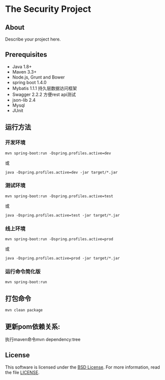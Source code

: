# The Security Project

## About

Describe your project here.

## Prerequisites

- Java 1.8+
- Maven 3.3+
- Node.js, Grunt and Bower
- spring boot 1.4.0
- Mybatis 1.1.1 持久层数据访问框架
- Swagger 2.2.2 方便rest api测试
- json-lib 2.4
- Mysql
- JUnit

## 运行方法

### 开发环境
``mvn spring-boot:run -Dspring.profiles.active=dev``

或

``java -Dspring.profiles.active=dev -jar target/*.jar``

### 测试环境
``mvn spring-boot:run -Dspring.profiles.active=test``

或

``java -Dspring.profiles.active=test -jar target/*.jar``

### 线上环境
``mvn spring-boot:run -Dspring.profiles.active=prod``

或

``java -Dspring.profiles.active=prod -jar target/*.jar``

### 运行命令简化版
``mvn spring-boot:run``

## 打包命令
``mvn clean package``

## 更新pom依赖关系:
执行maven命令mvn dependency:tree

## License

This software is licensed under the [BSD License][BSD]. For more information, read the file [LICENSE](LICENSE).

[BSD]: https://opensource.org/licenses/BSD-3-Clause
